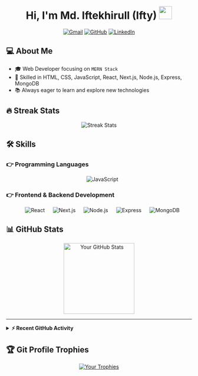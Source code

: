 <h1 align="center">Hi, I'm Md. Iftekhirull (Ifty) <img src="https://media.giphy.com/media/hvRJCLFzcasrR4ia7z/giphy.gif" width="35"></h1>
<p align="center">
  <a href="mailto:codewithiftekhar@gmail.com"><img src="https://img.shields.io/badge/gmail-%23EA4335.svg?style=plastic&logo=gmail&logoColor=white" alt="Gmail"/></a>
  <a href="https://github.com/codewithiftekhar"><img src="https://img.shields.io/badge/github-%23181717.svg?style=plastic&logo=github&logoColor=white" alt="GitHub"/></a>
  <a href="https://www.linkedin.com/in/codewithiftekhar"><img src="https://img.shields.io/badge/linkedin-%230A66C2.svg?style=plastic&logo=linkedin&logoColor=white" alt="LinkedIn"/></a>
</p>

## :computer: About Me
- :mortar_board: Web Developer focusing on `MERN Stack`
- :rocket: Skilled in HTML, CSS, JavaScript, React, Next.js, Node.js, Express, MongoDB
- :books: Always eager to learn and explore new technologies

## 🔥 Streak Stats
<p align="center"><img src="https://github-readme-streak-stats.herokuapp.com/?user=codewithiftekhar&theme=algolia" alt="Streak Stats" /></p>

## 🛠️ Skills
### 👉 Programming Languages
<p align="center"> 
  &emsp;
  <img alt="JavaScript" src="https://img.shields.io/badge/JavaScript%20-%23F7DF1E.svg?style=plastic&logo=javascript&logoColor=black">
</p>

### 👉 Frontend & Backend Development
<p align="center"> 
  &emsp; 
  <img alt="React" src="https://img.shields.io/badge/React%20-%2320232a.svg?style=plastic&logo=react&logoColor=%2361DAFB">
  &emsp;
  <img alt="Next.js" src="https://img.shields.io/badge/Next.js%20-%2320232a.svg?style=plastic&logo=next.js&logoColor=%2361DAFB">
  &emsp;
  <img alt="Node.js" src="https://img.shields.io/badge/Node.js%20-%2343853D.svg?style=plastic&logo=node.js&logoColor=white">
  &emsp;
  <img alt="Express" src="https://img.shields.io/badge/Express.js%20-%23404d59.svg?style=plastic">
  &emsp;
  <img alt="MongoDB" src="https://img.shields.io/badge/MongoDB%20-%234ea94b.svg?style=plastic&logo=mongodb&logoColor=white">
</p>

## 📊 GitHub Stats
<p align="center">
  <a href="https://github.com/anuraghazra/github-readme-stats"><img alt="Your GitHub Stats" src="https://github-readme-stats.vercel.app/api?username=codewithiftekhar&show_icons=true&count_private=true&theme=algolia" height="192px"/></a>
</p>

----

<details>
  <summary><b>⚡ Recent GitHub Activity</b></summary>
  <br/>
  <a href="https://github.com/codewithiftekhar"><img alt="Your Activity Graph" src="https://activity-graph.herokuapp.com/graph?username=codewithiftekhar&custom_title=Your%20Contribution%20Graph&theme=react-dark" /></a>
</details>

## :trophy: Git Profile Trophies
<p align="center"> <a href="https://github.com/ryo-ma/github-profile-trophy"><img src="https://github-profile-trophy.vercel.app/?username=codewithiftekhar&layout=compact&theme=algolia" alt="Your Trophies" /></a> </p>


